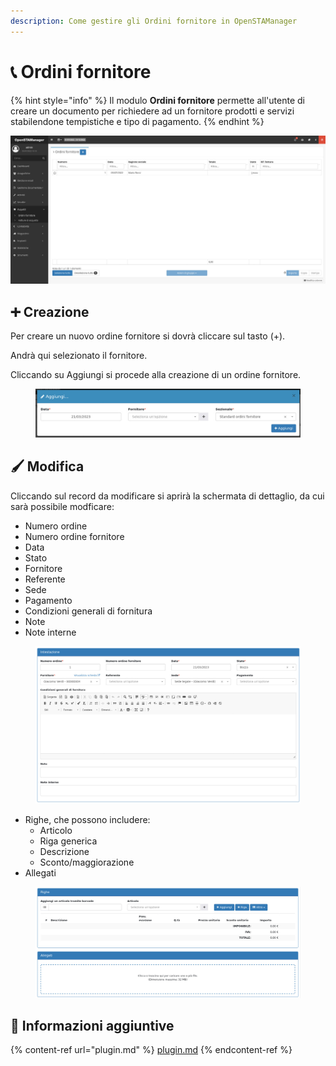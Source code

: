 ```yaml
---
description: Come gestire gli Ordini fornitore in OpenSTAManager
---
```


# 📞 Ordini fornitore

{% hint style="info" %}
Il modulo **Ordini fornitore** permette all'utente di creare un documento per richiedere ad un fornitore prodotti e servizi stabilendone tempistiche e tipo di pagamento.
{% endhint %}

![](<../../../../.gitbook/assets/image (451).png>)

## ➕ Creazione

Per creare un nuovo ordine fornitore si dovrà cliccare sul tasto (+).

Andrà qui selezionato il fornitore.

Cliccando su Aggiungi si procede alla creazione di un ordine fornitore.

<figure><img src="../../../../.gitbook/assets/immagine (211).png" alt=""><figcaption></figcaption></figure>

## 🖌️ Modifica

Cliccando sul record da modificare si aprirà la schermata di dettaglio, da cui sarà possibile modficare:

* Numero ordine
* Numero ordine fornitore
* Data
* Stato
* Fornitore
* Referente
* Sede
* Pagamento
* Condizioni generali di fornitura
* Note
* Note interne

<figure><img src="../../../../.gitbook/assets/immagine (232).png" alt=""><figcaption></figcaption></figure>

* Righe, che possono includere:
  * Articolo
  * Riga generica
  * Descrizione
  * Sconto/maggiorazione
* Allegati

<figure><img src="../../../../.gitbook/assets/immagine (210).png" alt=""><figcaption></figcaption></figure>

## 🔽 Informazioni aggiuntive

{% content-ref url="plugin.md" %}
[plugin.md](plugin.md)
{% endcontent-ref %}
